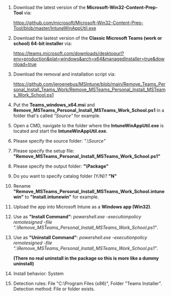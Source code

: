 1. Download the latest version of the **Microsoft-Win32-Content-Prep-Tool** via:

     https://github.com/microsoft/Microsoft-Win32-Content-Prep-Tool/blob/master/IntuneWinAppUtil.exe

2. Download the lastest version of the **Classic Microsoft Teams (work or school) 64-bit installer** via: 

    https://teams.microsoft.com/downloads/desktopurl?env=production&plat=windows&arch=x64&managedInstaller=true&download=true

3. Download the removal and installation script via: 

    https://github.com/jeroenebus/MSIntune/blob/main/Remove_Teams_Personal_Install_Teams_Work/Remove_MSTeams_Personal_Install_MSTeams_Work_School.ps1

4. Put the **Teams_windows_x64.msi** and **Remove_MSTeams_Personal_Install_MSTeams_Work_School.ps1** in a folder that's called _"Source"_ for example.

5. Open a CMD, navigate to the folder where the **IntuneWinAppUtil.exe** is located and start the **IntuneWinAppUtil.exe**.

6. Please specify the source folder: _".\Source"_

7. Please specify the setup file: **"Remove_MSTeams_Personal_Install_MSTeams_Work_School.ps1"**

8. Please specify the output folder: **"\Package"**

9. Do you want to specify catalog folder (Y/N)? **"N"**

10. Rename **"Remove_MSTeams_Personal_Install_MSTeams_Work_School.intunewin"** to **"Install.intunewin"** for example.

11. Upload the app into Microsoft Intune as a **Windows app (Win32)**.

12. Use as **"Install Command"**: _powershell.exe -executionpolicy remotesigned -file ".\Remove_MSTeams_Personal_Install_MSTeams_Work_School.ps1"_.

13. Use as **"Uninstall Command"**: _powershell.exe -executionpolicy remotesigned -file ".\Remove_MSTeams_Personal_Install_MSTeams_Work_School.ps1"_.
    
     **(There no real uninstall in the package so this is more like a dummy uninstall)**

14. Install behavior: System

15. Detection rules: File "C:\Program Files (x86)\", Folder "Teams Installer".
         Detection method: File or folder exists.
